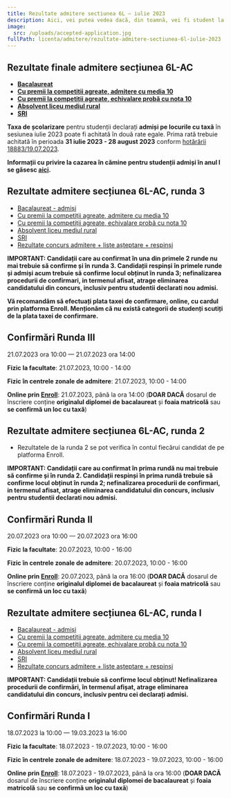 ```yaml
---
title: Rezultate admitere sectiunea 6L ― iulie 2023
description: Aici, vei putea vedea dacă, din toamnă, vei fi student la AC!
image:
  src: /uploads/accepted-application.jpg
fullPath: licenta/admitere/rezultate-admitere-sectiunea-6l-iulie-2023
---
```

## **Rezultate finale admitere secțiunea 6L-AC**

* **[Bacalaureat](https://admitere.ac.upt.ro/uploads/6l-finale-b.pdf)**
* **[Cu premii la competiții agreate, admitere cu media 10](https://admitere.ac.upt.ro/uploads/6l-finale-o1.pdf)**
* **[Cu premii la competiții agreate, echivalare probă cu nota 10](https://admitere.ac.upt.ro/uploads/6l-finale-o2.pdf)**
* **[Absolvent liceu mediul rural](https://admitere.ac.upt.ro/uploads/6l-finale-rurali.pdf)**
* **[SRI](https://admitere.ac.upt.ro/uploads/6l-finale-sri.pdf)**

<Block color="yellow">

**Taxa de școlarizare** pentru studenții declarați **admiși pe locurile cu taxă** în sesiunea iulie 2023 poate fi achitată în două rate egale. Prima rată trebuie achitată în perioada **31 iulie 2023 - 28 august 2023** conform [hotărârii 18883/19.07.2023](https://admitere.ac.upt.ro/uploads/informare-18883-din-2023-7-19.pdf).

**Informații cu privire la cazarea în cămine pentru studenții admiși în anul I se găsesc [aici](https://admitere.ac.upt.ro/uploads/info-utile-2023.pdf).**

</Block>

## Rezultate admitere secțiunea 6L-AC, runda 3

* [Bacalaureat - admiși](https://admitere.ac.upt.ro/uploads/6l-r3-admisi.pdf)
* [Cu premii la competiții agreate, admitere cu media 10](https://admitere.ac.upt.ro/uploads/6l-r3-admisi-o.pdf)
* [Cu premii la competiții agreate, echivalare probă cu nota 10](https://admitere.ac.upt.ro/uploads/6l-r3-admisi-o2.pdf)
* [Absolvent liceu mediul rural](https://admitere.ac.upt.ro/uploads/6l-r3-admisi-u.pdf)
* [SRI](https://admitere.ac.upt.ro/uploads/6l-r3-admisi-i.pdf)
* [Rezultate concurs admitere + liste așteptare + respinși](https://admitere.ac.upt.ro/uploads/6l-rezultate-r3.pdf)

**IMPORTANT: Candidații care au confirmat în una din primele 2 runde nu mai trebuie să confirme și în runda 3. Candidații respinși în primele runde și admiși acum trebuie să confirme locul obținut în runda 3; nefinalizarea procedurii de confirmari, in termenul afisat, atrage eliminarea candidatului din concurs, inclusiv pentru studentii declarati nou admisi.**

**Vă recomandăm să efectuați plata taxei de confirmare, online, cu cardul prin platforma Enroll. Menționăm că nu există categorii de studenți scutiți de la plata taxei de confirmare.**

## Confirmări Runda III

21.07.2023 ora 10:00 — 21.07.2023 ora 14:00

**Fizic la facultate**: 21.07.2023, 10:00 - 14:00

**Fizic în centrele zonale de admitere**: 21.07.2023, 10:00 - 14:00

**Online prin [Enroll](https://enroll.upt.ro/)**: 21.07.2023, până la ora 14:00 (**DOAR DACĂ** dosarul de înscriere conține **originalul diplomei de bacalaureat** și **foaia matricolă** sau **se confirmă un loc cu taxă**)

## Rezultate admitere secțiunea 6L-AC, runda 2

* Rezultatele de la runda 2 se pot verifica în contul fiecărui candidat de pe platforma Enroll.

**IMPORTANT: Candidații care au confirmat în prima rundă nu mai trebuie să confirme și în runda 2. Candidații respinși în prima rundă trebuie să confirme locul obținut în runda 2; nefinalizarea procedurii de confirmari, in termenul afisat, atrage eliminarea candidatului din concurs, inclusiv pentru studentii declarati nou admisi.**

## Confirmări Runda II

20.07.2023 ora 10:00 — 20.07.2023 ora 16:00

**Fizic la facultate**: 20.07.2023, 10:00 - 16:00

**Fizic în centrele zonale de admitere**: 20.07.2023, 10:00 - 16:00

**Online prin [Enroll](https://enroll.upt.ro/)**: 20.07.2023, până la ora 16:00 (**DOAR DACĂ** dosarul de înscriere conține **originalul diplomei de bacalaureat** și **foaia matricolă** sau **se confirmă un loc cu taxă**)

## Rezultate admitere secțiunea 6L-AC, runda I

* [Bacalaureat - admiși](https://admitere.ac.upt.ro/uploads/6l-r0-admisir123.pdf)
* [Cu premii la competiții agreate, admitere cu media 10](https://admitere.ac.upt.ro/uploads/6l-r0-admisi-or123.pdf)
* [Cu premii la competiții agreate, echivalare probă cu nota 10](https://admitere.ac.upt.ro/uploads/6l-r0-admisi-o2r123.pdf)
* [Absolvent liceu mediul rural](https://admitere.ac.upt.ro/uploads/6l-r0-admisi-ruralr123.pdf)
* [SRI](https://admitere.ac.upt.ro/uploads/6l-r0-admisi-srir123.pdf)
* [Rezultate concurs admitere + liste așteptare + respinși](https://admitere.ac.upt.ro/uploads/6l-rezultate-r0-siter123.pdf)

**IMPORTANT: Candidații trebuie să confirme locul obținut! Nefinalizarea procedurii de confirmări, în termenul afișat, atrage eliminarea candidatului din concurs, inclusiv pentru cei declarați admisi.**

## Confirmări Runda I

18.07.2023 la 10:00 — 19.03.2023 la 16:00

**Fizic la facultate**: 18.07.2023 - 19.07.2023, 10:00 - 16:00

**Fizic în centrele zonale de admitere**: 18.07.2023 - 19.07.2023, 10:00 - 16:00

**Online prin [Enroll](https://enroll.upt.ro/)**: 18.07.2023 - 19.07.2023, până la ora 16:00 (**DOAR DACĂ** dosarul de înscriere conține **originalul diplomei de bacalaureat** și **foaia matricolă** sau **se confirmă un loc cu taxă**)